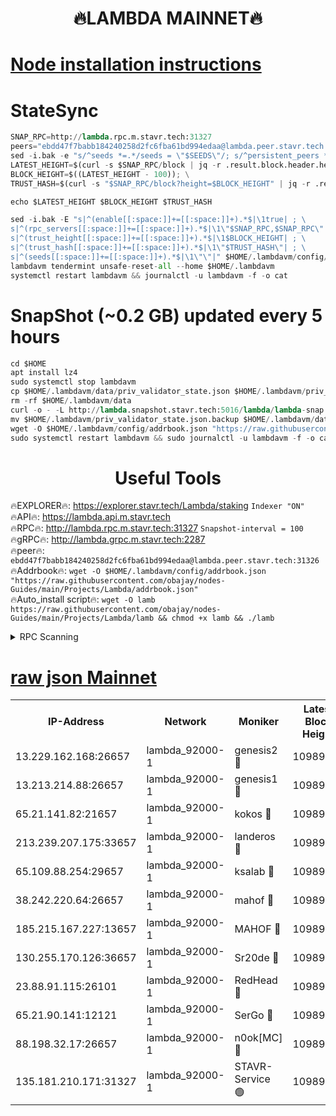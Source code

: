 <h1 align="center"> 🔥LAMBDA MAINNET🔥</h1>


[Node installation instructions](https://github.com/obajay/nodes-Guides/tree/main/Projects/Lambda)
=


# StateSync
```python
SNAP_RPC=http://lambda.rpc.m.stavr.tech:31327
peers="ebdd47f7babb184240258d2fc6fba61bd994edaa@lambda.peer.stavr.tech:31326" 
sed -i.bak -e "s/^seeds *=.*/seeds = \"$SEEDS\"/; s/^persistent_peers *=.*/persistent_peers = \"$PEERS\"/" $HOME/.lambdavm/config/config.toml
LATEST_HEIGHT=$(curl -s $SNAP_RPC/block | jq -r .result.block.header.height); \
BLOCK_HEIGHT=$((LATEST_HEIGHT - 100)); \
TRUST_HASH=$(curl -s "$SNAP_RPC/block?height=$BLOCK_HEIGHT" | jq -r .result.block_id.hash)

echo $LATEST_HEIGHT $BLOCK_HEIGHT $TRUST_HASH

sed -i.bak -E "s|^(enable[[:space:]]+=[[:space:]]+).*$|\1true| ; \
s|^(rpc_servers[[:space:]]+=[[:space:]]+).*$|\1\"$SNAP_RPC,$SNAP_RPC\"| ; \
s|^(trust_height[[:space:]]+=[[:space:]]+).*$|\1$BLOCK_HEIGHT| ; \
s|^(trust_hash[[:space:]]+=[[:space:]]+).*$|\1\"$TRUST_HASH\"| ; \
s|^(seeds[[:space:]]+=[[:space:]]+).*$|\1\"\"|" $HOME/.lambdavm/config/config.toml
lambdavm tendermint unsafe-reset-all --home $HOME/.lambdavm
systemctl restart lambdavm && journalctl -u lambdavm -f -o cat

```
# SnapShot (~0.2 GB) updated every 5 hours
```python
cd $HOME
apt install lz4
sudo systemctl stop lambdavm
cp $HOME/.lambdavm/data/priv_validator_state.json $HOME/.lambdavm/priv_validator_state.json.backup
rm -rf $HOME/.lambdavm/data
curl -o - -L http://lambda.snapshot.stavr.tech:5016/lambda/lambda-snap.tar.lz4 | lz4 -c -d - | tar -x -C $HOME/.lambdavm --strip-components 2
mv $HOME/.lambdavm/priv_validator_state.json.backup $HOME/.lambdavm/data/priv_validator_state.json
wget -O $HOME/.lambdavm/config/addrbook.json "https://raw.githubusercontent.com/obajay/nodes-Guides/main/Projects/Lambda/addrbook.json"
sudo systemctl restart lambdavm && sudo journalctl -u lambdavm -f -o cat
```
 <h1 align="center"> Useful Tools</h1>

🔥EXPLORER🔥:      https://explorer.stavr.tech/Lambda/staking	        `Indexer "ON"` \
🔥API🔥: 			 		 https://lambda.api.m.stavr.tech \
🔥RPC🔥:           http://lambda.rpc.m.stavr.tech:31327	              `Snapshot-interval = 100` \
🔥gRPC🔥:          http://lambda.grpc.m.stavr.tech:2287 \
🔥peer🔥:					 `ebdd47f7babb184240258d2fc6fba61bd994edaa@lambda.peer.stavr.tech:31326` \
🔥Addrbook🔥:    ```wget -O $HOME/.lambdavm/config/addrbook.json "https://raw.githubusercontent.com/obajay/nodes-Guides/main/Projects/Lambda/addrbook.json"``` \
🔥Auto_install script🔥: ```wget -O lamb https://raw.githubusercontent.com/obajay/nodes-Guides/main/Projects/Lambda/lamb && chmod +x lamb && ./lamb```


<details>
<summary>RPC Scanning</summary>

<h2 align="center"> We scan nodes in real time every 4 hours. And we provide the final result of RPC endpoints.
We cannot influence the operation of these nodes in any way. </h2>


```python
If Voting Power is higher than 0 --> then the Node is a validator of the network and may be subject to attack and be a potential threat to the chain.
```
```python
We marked such validators with a red symbol
```

</details>

[raw json Mainnet](https://rpc-check.lambm.stavr.tech/lambm/rpc-lambm-result.json)
=


<table><tr><th>IP-Address</th><th>Network</th><th>Moniker</th><th>Latest Block Height</th><th>Earliest Block Height</th><th>Catching Up</th><th>Tx Index</th><th>Voting Power</th><th>Scan Time</th></tr><tr><td>13.229.162.168:26657</td><td>lambda_92000-1</td><td>genesis2 🔴</td><td>10989802</td><td>1</td><td>False</td><td>on</td><td>16647390</td><td>2024-01-07T06:27:26.125616455UTC</td></tr><tr><td>13.213.214.88:26657</td><td>lambda_92000-1</td><td>genesis1 🔴</td><td>10989802</td><td>1</td><td>False</td><td>on</td><td>107835</td><td>2024-01-07T06:27:31.170854004UTC</td></tr><tr><td>65.21.141.82:21657</td><td>lambda_92000-1</td><td>kokos 🔴</td><td>10989803</td><td>7716001</td><td>False</td><td>off</td><td>546765</td><td>2024-01-07T06:27:33.579653569UTC</td></tr><tr><td>213.239.207.175:33657</td><td>lambda_92000-1</td><td>landeros 🔴</td><td>10989800</td><td>8136001</td><td>False</td><td>off</td><td>1252047</td><td>2024-01-07T06:27:20.002679341UTC</td></tr><tr><td>65.109.88.254:29657</td><td>lambda_92000-1</td><td>ksalab 🔴</td><td>10989804</td><td>8715001</td><td>False</td><td>on</td><td>505310</td><td>2024-01-07T06:27:36.349692328UTC</td></tr><tr><td>38.242.220.64:26657</td><td>lambda_92000-1</td><td>mahof 🔴</td><td>10989799</td><td>10131001</td><td>False</td><td>off</td><td>770350</td><td>2024-01-07T06:27:13.328479264UTC</td></tr><tr><td>185.215.167.227:13657</td><td>lambda_92000-1</td><td>MAHOF 🔴</td><td>10989802</td><td>10134001</td><td>False</td><td>on</td><td>2051510</td><td>2024-01-07T06:27:29.861274185UTC</td></tr><tr><td>130.255.170.126:36657</td><td>lambda_92000-1</td><td>Sr20de 🔴</td><td>10989800</td><td>10715001</td><td>False</td><td>off</td><td>674418</td><td>2024-01-07T06:27:20.453610904UTC</td></tr><tr><td>23.88.91.115:26101</td><td>lambda_92000-1</td><td>RedHead 🔴</td><td>10989800</td><td>10889800</td><td>False</td><td>off</td><td>553202</td><td>2024-01-07T06:27:20.741472256UTC</td></tr><tr><td>65.21.90.141:12121</td><td>lambda_92000-1</td><td>SerGo 🔴</td><td>10989804</td><td>10889804</td><td>False</td><td>off</td><td>10591816</td><td>2024-01-07T06:27:36.707266280UTC</td></tr><tr><td>88.198.32.17:26657</td><td>lambda_92000-1</td><td>n0ok[MC] 🔴</td><td>10989805</td><td>10889805</td><td>False</td><td>off</td><td>1578630</td><td>2024-01-07T06:27:39.717539680UTC</td></tr><tr><td>135.181.210.171:31327</td><td>lambda_92000-1</td><td>STAVR-Service 🟢</td><td>10989804</td><td>10987001</td><td>False</td><td>on</td><td>0</td><td>2024-01-07T06:27:36.004595382UTC</td></tr></table>
